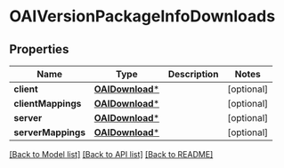 # OAIVersionPackageInfoDownloads

## Properties
Name | Type | Description | Notes
------------ | ------------- | ------------- | -------------
**client** | [**OAIDownload***](OAIDownload.md) |  | [optional] 
**clientMappings** | [**OAIDownload***](OAIDownload.md) |  | [optional] 
**server** | [**OAIDownload***](OAIDownload.md) |  | [optional] 
**serverMappings** | [**OAIDownload***](OAIDownload.md) |  | [optional] 

[[Back to Model list]](../README.md#documentation-for-models) [[Back to API list]](../README.md#documentation-for-api-endpoints) [[Back to README]](../README.md)


